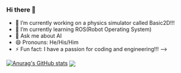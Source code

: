 ### Hi there 👋


- 🔭 I’m currently working on a physics simulator called Basic2D!!!
- 🌱 I’m currently learning ROS(Robot Operating System)
- 💬 Ask me about AI
- 😄 Pronouns: He/His/Him
- ⚡ Fun fact: I have a passion for coding and engineering!!!
-->

[![Anurag's GitHub stats](https://github-readme-stats.vercel.app/api?username=Shervi28)](https://github.com/anuraghazra/github-readme-stats)
</a>
<a href="https://github.com/Shervi28/Basic2D">
 <img align="center" src="https://github-readme-stats.vercel.app/api/pin/?username=Shervi28&repo=Basic2D&theme=light" />
</a>
